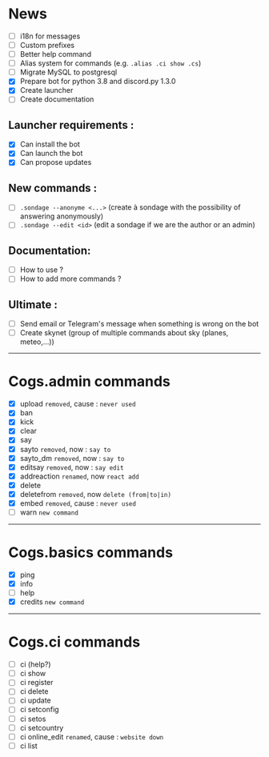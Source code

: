 # News

 - [ ] i18n for messages
 - [ ] Custom prefixes
 - [ ] Better help command
 - [ ] Alias system for commands (e.g. `.alias .ci show .cs`)
 - [ ] Migrate MySQL to postgresql
 - [x] Prepare bot for python 3.8 and discord.py 1.3.0
 - [x] Create launcher
 - [ ] Create documentation

## Launcher requirements :

 - [x] Can install the bot
 - [x] Can launch the bot
 - [x] Can propose updates 
 
## New commands :

 - [ ] `.sondage --anonyme <...>` (create à sondage with the possibility of answering anonymously)
 - [ ] `.sondage --edit <id>` (edit a sondage if we are the author or an admin)
 
## Documentation:
 - [ ] How to use ?
 - [ ] How to add more commands ?
 
## Ultimate :

 - [ ] Send email or Telegram's message when something is wrong on the bot
 - [ ] Create skynet (group of multiple commands about sky (planes, meteo,...))

 ---
 
 # Cogs.admin commands
 
 - [x] upload `removed`, cause : `never used`
 - [x] ban
 - [x] kick
 - [x] clear
 - [x] say
 - [x] sayto `removed`, now : `say to`
 - [x] sayto_dm `removed`, now : `say to`
 - [x] editsay `removed`, now : `say edit`
 - [x] addreaction `renamed`, now `react add`
 - [x] delete
 - [x] deletefrom `removed`, now `delete (from|to|in)`
 - [x] embed `removed`, cause : `never used`
 - [ ] warn `new command`
 
  ---
 
 # Cogs.basics commands
 - [x] ping
 - [x] info
 - [ ] help
 - [x] credits `new command`
 
 ---
 
 # Cogs.ci commands
 - [ ] ci (help?)
 - [ ] ci show
 - [ ] ci register
 - [ ] ci delete
 - [ ] ci update
 - [ ] ci setconfig
 - [ ] ci setos
 - [ ] ci setcountry
 - [ ] ci online_edit `renamed`, cause : `website down`
 - [ ] ci list